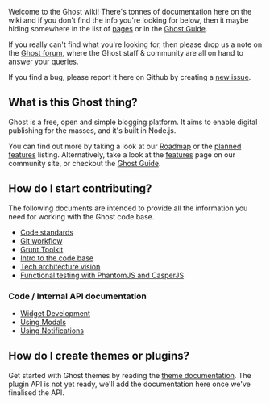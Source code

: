 Welcome to the Ghost wiki! There's tonnes of documentation here on the wiki and if you don't find the info you're looking for below, then it maybe hiding somewhere in the list of [pages](wiki/_pages) or in the [Ghost Guide](http://docs.ghost.org). 

If you really can't find what you're looking for, then please drop us a note on the [Ghost forum](http://ghost.org/forum), where the Ghost staff & community are all on hand to answer your queries.

If you find a bug, please report it here on Github by creating a [new issue](https://github.com/TryGhost/Ghost/issues/new).

## What is this Ghost thing?

Ghost is a free, open and simple blogging platform. It aims to enable digital publishing for the masses, and it's built in Node.js.

You can find out more by taking a look at our [Roadmap](wiki/Roadmap) or the [planned features](wiki/Planned-Features) listing. Alternatively, take a look at the [features](http://ghost.org/features) page on our community site, or checkout the [Ghost Guide](http://docs.ghost.org).

## How do I start contributing?
The following documents are intended to provide all the information you need for working with the Ghost code base.

* [Code standards](wiki/Code-standards) 
* [Git workflow](wiki/Git-workflow)
* [Grunt Toolkit](wiki/Grunt-Toolkit)
* [Intro to the code base](wiki/Code-Structure)
* [Tech architecture vision](wiki/Tech-architecture-vision)
* [Functional testing with PhantomJS and CasperJS](wiki/Functional-testing-with-PhantomJS-and-CasperJS)

### Code / Internal API documentation

* [Widget Development](wiki/Widget-Documentation)
* [Using Modals](wiki/Using-Modals)
* [Using Notifications](wiki/Using-Notifications)

## How do I create themes or plugins?

Get started with Ghost themes by reading the [theme documentation](http://docs.ghost.org/themes). The plugin API is not yet ready, we'll add the documentation here once we've finalised the API.
